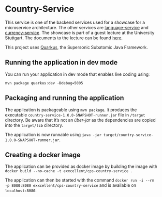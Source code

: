 # Country-Service

This service is one of the backend services used for a showcase for a microservice architecture.
The other services are [language-service](https://github.com/exxcellent/microservice-language-service) and [currency-service](https://github.com/exxcellent/microservice-currency-service). The showcase is part of a guest lecture at the University Stuttgart. The documents to the lecture can be found [here](https://github.com/exxcellent/microservices-kubernetes-docs).

This project uses [Quarkus](https://quarkus.io/), the Supersonic Subatomic Java Framework.

## Running the application in dev mode

You can run your application in dev mode that enables live coding using:
```
mvn package quarkus:dev -Ddebug=5005
```

## Packaging and running the application

The application is packageable using `mvn package`.
It produces the executable `country-service-1.0.0-SNAPSHOT-runner.jar` file in `/target` directory.
Be aware that it’s not an _über-jar_ as the dependencies are copied into the `target/lib` directory.

The application is now runnable using `java -jar target/country-service-1.0.0-SNAPSHOT-runner.jar`.

## Creating a docker image
The application can be provided as docker image by building the image with `docker build --no-cache -t exxcellent/cps-country-service .`

The application can then be started with the command `docker run -i --rm -p 8080:8080 exxcellent/cps-country-service` and is available on `localhost:8080`.
